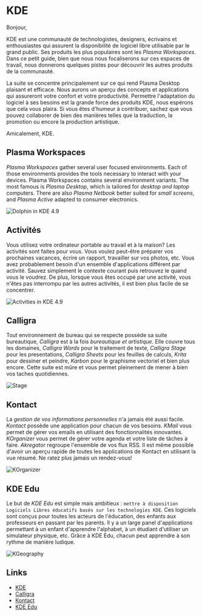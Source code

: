 # KDE

Bonjour,

KDE est une communauté de technologistes, designers, écrivains et enthousiastes
qui assurent la disponibilité de logiciel libre utilisable par le grand public.
Ses produits les plus populaires sont les _Plasma Workspaces_. Dans ce petit
guide, bien que nous nous focaliserons sur ces espaces de travail, nous
donnerons quelques pistes pour découvrir les autres produits de la communauté.

La suite se concentre principalement sur ce qui rend Plasma Desktop plaisant
et efficace. Nous aurons un aperçu des concepts et applications qui assureront
votre confort et votre productivité. Permettre l'adaptation du logiciel à ses
besoins est la grande force des produits KDE, nous espérons que cela vous
plaira. Si vous êtes d'humeur à contribuer, sachez que vous pouvez collaborer
de bien des manières telles que la traduction, la promotion ou encore la
production artistique.

Amicalement,
KDE.

## Plasma Workspaces

_Plasma Workspaces_ gather several user focused environments. Each of those
environments provides the tools necessary to interact with your devices.
Plasma Workspaces contains several environment variants. The most famous is
_Plasma Desktop_, which is tailored for _desktop and laptop_ computers. There
are also _Plasma Netbook_ better suited for _small screens_, and _Plasma
Active_ adapted to consumer electronics.

![Dolphin in KDE 4.9](https://raw.github.com/KINFOO/kde-booklet/master/images/workspaces/kde49-dolphin_.png "Browsing files in KDE 4.9")

## Activités

Vous utilisez votre ordinateur portable au travail et à la maison? Les
activités sont faites pour vous. Vous voulez peut-être préparer vos prochaines
vacances, écrire un rapport, travailler sur vos photos, etc. Vous avez
probablement besoin d'un ensemble d'applications différent par activité. Sauvez
simplement le contexte courant puis retrouvez le quand vous le voudrez. De
plus, lorsque vous êtes occupé par une activité, vous n'êtes pas interrompu
par les autres activités, il est bien plus facile de se concentrer.

![Activities in KDE 4.9](https://raw.github.com/KINFOO/kde-booklet/master/images/workspaces/kde49-link-files-to-activities-cropped.png "Définir une activité")

## Calligra

Tout environnement de bureau qui se respecte possède sa suite bureautique,
_Calligra_ est à la fois _bureautique et artistique_. Elle couvre tous les
domaines, _Calligra Words_  pour le traitement de texte, _Calligra Stage_ pour
les presentations, _Calligra Sheets_ pour les feuilles de calculs, _Krita_ pour
dessiner et peindre, _Karbon_ pour le graphisme vectoriel et bien plus encore.
Cette suite est mûre et vous permet pleinement de mener à bien vos taches
quotidiennes.

![Stage](https://raw.github.com/KINFOO/kde-booklet/master/images/calligra/stage.png "Une présentation avec Stage.")

## Kontact

La _gestion de vos informations personnelles_ n'a jamais été aussi facile.
_Kontact_ possède une application pour chacun de vos besoins. _KMail_ vous
permet de gérer vos emails en utilisant des fonctionnalités innovantes.
_KOrganizer_ vous permet de gérer votre agenda et votre liste de tâches à faire.
_Akregator_ regroupe l'ensemble de vos flux RSS. Il est même possible d'avoir
un aperçu rapide de toutes les applications de Kontact en utilisant la vue
résumé. Ne ratez plus jamais un rendez-vous!

![KOrganizer](https://raw.github.com/KINFOO/kde-booklet/master/images/kontact/korganizer.png "KOrganizer en action")

## KDE Edu

Le but de _KDE Edu_ est simple mais ambitieux : `mettre à disposition
Logiciels Libres éducatifs basés sur les technologies KDE`. Ces logiciels
sont conçus pour toutes les acteurs de l'éducation, des enfants aux
professeurs en passant par les parents. Il y a un large panel d'applications
permettant à un enfant d'apprendre l'alphabet, à un étudiant d'utiliser un
simulateur physique, etc. Grâce à KDE Edu, chacun peut apprendre à son rythme
de manière ludique.

![KGeography](https://raw.github.com/KINFOO/kde-booklet/master/images/kdeedu/kgeography.png "Apprenez la géographie")

## Links

* [KDE](http://www.kde.org)
* [Calligra](http://www.calligra.org)
* [Kontact](http://userbase.kde.org/Kontact)
* [KDE Edu](http://edu.kde.org)
